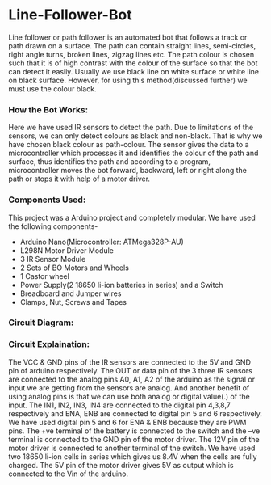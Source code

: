 # Line-Follower-Bot
Line follower or path follower is an automated bot that follows a track or path drawn on a surface. The path can contain straight lines, semi-circles, right angle turns, broken lines, zigzag lines etc. The path colour is chosen such that it is of high contrast with the colour of the surface so that the bot can detect it easily. Usually we use black line on white surface or white line on black surface. However, for using this method(discussed further) we must use the colour black.

### How the Bot Works:
Here we have used IR sensors to detect the path. Due to limitations of the sensors, we can only detect colours as black and non-black. That is why we have chosen black colour as path-colour. The sensor gives the data to a microcontroller which processes it and identifies the colour of the path and surface, thus identifies the path and according to a program, microcontroller moves the bot forward, backward, left or right along the path or stops it with help of a motor driver. 

### Components Used:
This project was a Arduino project and completely modular. We have used the following components- 
*	Arduino Nano(Microcontroller: ATMega328P-AU)
*	L298N Motor Driver Module
*	3 IR Sensor Module 
*	2 Sets of BO Motors and Wheels
*	1 Castor wheel
*	Power Supply(2 18650 li-ion batteries in series) and a Switch
*	Breadboard and Jumper wires
*	Clamps, Nut, Screws and Tapes
### Circuit Diagram:

### Circuit Explaination:
The VCC & GND pins of the IR sensors are connected to the 5V and GND pin of arduino respectively. The OUT or data pin of the 3 three IR sensors are connected to the analog pins A0, A1, A2 of the arduino as the signal or input we are getting from the sensors are analog. And another benefit of using analog pins is that we can use both analog or digital value(.) of the input. The IN1, IN2, IN3, IN4 are connected to the digital pin 4,3,8,7 respectively and ENA, ENB are connected to digital pin 5 and 6 respectively. We have used digital pin 5 and 6 for ENA & ENB because they are PWM pins. The +ve terminal of the battery is connected to the switch and the –ve terminal is connected to the GND pin of the motor driver. The 12V pin of the motor driver is connected to another terminal of the switch. We have used two 18650 li-ion cells in series which gives us 8.4V when the cells are fully charged. The 5V pin of the motor driver gives 5V as output which is connected to the Vin of the arduino. 
